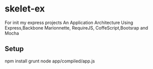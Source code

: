 skelet-ex
=========
For init my express projects
An Application Architecture Using Express,Backbone Marionnette, RequireJS, CoffeScript,Bootsrap and Mocha

Setup
-------------
npm install
grunt
node app/compiled/app.js
